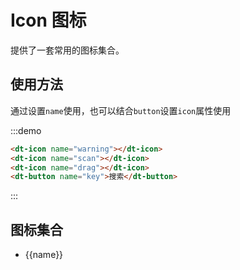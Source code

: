 # Icon 图标

提供了一套常用的图标集合。

## 使用方法

通过设置`name`使用，也可以结合`button`设置`icon`属性使用

:::demo

```html
<dt-icon name="warning"></dt-icon>
<dt-icon name="scan"></dt-icon>
<dt-icon name="drag"></dt-icon>
<dt-button name="key">搜索</dt-button>
```

:::

## 图标集合

<ul class="icon-list">
  <li v-for="name in $icon" :key="name">
    <div>
      <i :class="['iconfont', 'icon-' + name]"></i>
      <span class="icon-name">{{name}}</span>
      </div>
  </li>
</ul>